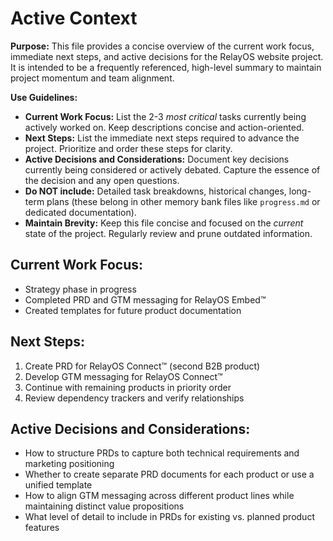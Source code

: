 # Active Context

**Purpose:** This file provides a concise overview of the current work focus, immediate next steps, and active decisions for the RelayOS website project. It is intended to be a frequently referenced, high-level summary to maintain project momentum and team alignment.

**Use Guidelines:**
- **Current Work Focus:**  List the 2-3 *most critical* tasks currently being actively worked on. Keep descriptions concise and action-oriented.
- **Next Steps:**  List the immediate next steps required to advance the project. Prioritize and order these steps for clarity.
- **Active Decisions and Considerations:** Document key decisions currently being considered or actively debated. Capture the essence of the decision and any open questions.
- **Do NOT include:** Detailed task breakdowns, historical changes, long-term plans (these belong in other memory bank files like `progress.md` or dedicated documentation).
- **Maintain Brevity:** Keep this file concise and focused on the *current* state of the project. Regularly review and prune outdated information.

## Current Work Focus:

- Strategy phase in progress
- Completed PRD and GTM messaging for RelayOS Embed™
- Created templates for future product documentation

## Next Steps:

1. Create PRD for RelayOS Connect™ (second B2B product)
2. Develop GTM messaging for RelayOS Connect™
3. Continue with remaining products in priority order
4. Review dependency trackers and verify relationships

## Active Decisions and Considerations:

- How to structure PRDs to capture both technical requirements and marketing positioning
- Whether to create separate PRD documents for each product or use a unified template
- How to align GTM messaging across different product lines while maintaining distinct value propositions
- What level of detail to include in PRDs for existing vs. planned product features
